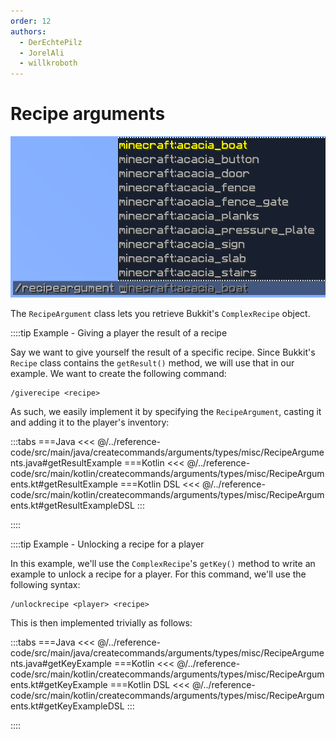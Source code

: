 ```yaml
---
order: 12
authors:
  - DerEchtePilz
  - JorelAli
  - willkroboth
---
```


# Recipe arguments

![A recipe argument command with the suggestions for Minecraft items](/images/arguments/recipe.png)

The `RecipeArgument` class lets you retrieve Bukkit's `ComplexRecipe` object.

::::tip Example - Giving a player the result of a recipe

Say we want to give yourself the result of a specific recipe. Since Bukkit's `Recipe` class contains the `getResult()` method, we will use that in our example. We want to create the following command:

```mccmd
/giverecipe <recipe>
```

As such, we easily implement it by specifying the `RecipeArgument`, casting it and adding it to the player's inventory:

:::tabs
===Java
<<< @/../reference-code/src/main/java/createcommands/arguments/types/misc/RecipeArguments.java#getResultExample
===Kotlin
<<< @/../reference-code/src/main/kotlin/createcommands/arguments/types/misc/RecipeArguments.kt#getResultExample
===Kotlin DSL
<<< @/../reference-code/src/main/kotlin/createcommands/arguments/types/misc/RecipeArguments.kt#getResultExampleDSL
:::

::::

::::tip Example - Unlocking a recipe for a player

In this example, we'll use the `ComplexRecipe`'s `getKey()` method to write an example to unlock a recipe for a player. For this command, we'll use the following syntax:

```mccmd
/unlockrecipe <player> <recipe>
```

This is then implemented trivially as follows:

:::tabs
===Java
<<< @/../reference-code/src/main/java/createcommands/arguments/types/misc/RecipeArguments.java#getKeyExample
===Kotlin
<<< @/../reference-code/src/main/kotlin/createcommands/arguments/types/misc/RecipeArguments.kt#getKeyExample
===Kotlin DSL
<<< @/../reference-code/src/main/kotlin/createcommands/arguments/types/misc/RecipeArguments.kt#getKeyExampleDSL
:::

::::